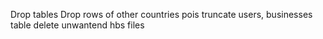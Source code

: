 Drop tables
Drop rows of other countries pois
truncate users, businesses table
delete unwantend hbs files
